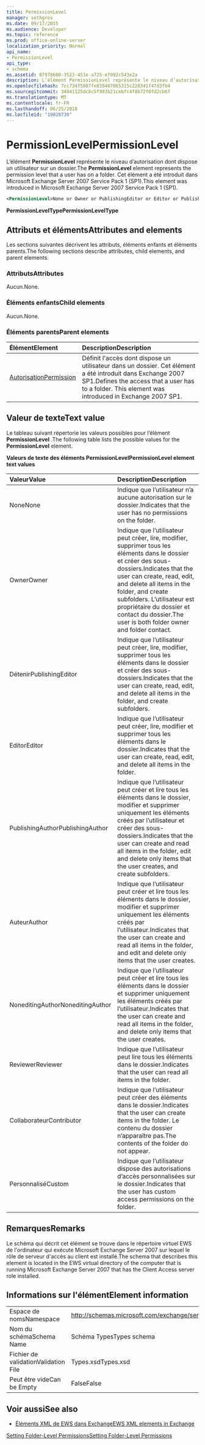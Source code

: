 ```yaml
---
title: PermissionLevel
manager: sethgros
ms.date: 09/17/2015
ms.audience: Developer
ms.topic: reference
ms.prod: office-online-server
localization_priority: Normal
api_name:
- PermissionLevel
api_type:
- schema
ms.assetid: 87978600-3523-451e-a725-ef092c543e2a
description: L’élément PermissionLevel représente le niveau d’autorisation dont dispose un utilisateur sur un dossier. Cet élément a été introduit dans Microsoft Exchange Server 2007 Service Pack 1 (SP1).
ms.openlocfilehash: 7cc734f5807fe039467065315c220341f47d3fb4
ms.sourcegitcommit: 34041125dc8c5f993b21cebfc4f8b72f0fd2cb6f
ms.translationtype: MT
ms.contentlocale: fr-FR
ms.lasthandoff: 06/25/2018
ms.locfileid: "19828730"
---
```

# <a name="permissionlevel"></a><span data-ttu-id="d4f4f-104">PermissionLevel</span><span class="sxs-lookup"><span data-stu-id="d4f4f-104">PermissionLevel</span></span>

<span data-ttu-id="d4f4f-105">L’élément **PermissionLevel** représente le niveau d’autorisation dont dispose un utilisateur sur un dossier.</span><span class="sxs-lookup"><span data-stu-id="d4f4f-105">The **PermissionLevel** element represents the permission level that a user has on a folder.</span></span> <span data-ttu-id="d4f4f-106">Cet élément a été introduit dans Microsoft Exchange Server 2007 Service Pack 1 (SP1).</span><span class="sxs-lookup"><span data-stu-id="d4f4f-106">This element was introduced in Microsoft Exchange Server 2007 Service Pack 1 (SP1).</span></span> 
  
```xml
<PermissionLevel>None or Owner or PublishingEditor or Editor or PublishingAuthor or Author or NoneditingAuthor or Reviewer or Contributor or Custom</PermissionLevel>
```

 <span data-ttu-id="d4f4f-107">**PermissionLevelType**</span><span class="sxs-lookup"><span data-stu-id="d4f4f-107">**PermissionLevelType**</span></span>
## <a name="attributes-and-elements"></a><span data-ttu-id="d4f4f-108">Attributs et éléments</span><span class="sxs-lookup"><span data-stu-id="d4f4f-108">Attributes and elements</span></span>

<span data-ttu-id="d4f4f-109">Les sections suivantes décrivent les attributs, éléments enfants et éléments parents.</span><span class="sxs-lookup"><span data-stu-id="d4f4f-109">The following sections describe attributes, child elements, and parent elements.</span></span>
  
### <a name="attributes"></a><span data-ttu-id="d4f4f-110">Attributs</span><span class="sxs-lookup"><span data-stu-id="d4f4f-110">Attributes</span></span>

<span data-ttu-id="d4f4f-111">Aucun.</span><span class="sxs-lookup"><span data-stu-id="d4f4f-111">None.</span></span>
  
### <a name="child-elements"></a><span data-ttu-id="d4f4f-112">Éléments enfants</span><span class="sxs-lookup"><span data-stu-id="d4f4f-112">Child elements</span></span>

<span data-ttu-id="d4f4f-113">Aucun.</span><span class="sxs-lookup"><span data-stu-id="d4f4f-113">None.</span></span>
  
### <a name="parent-elements"></a><span data-ttu-id="d4f4f-114">Éléments parents</span><span class="sxs-lookup"><span data-stu-id="d4f4f-114">Parent elements</span></span>

|<span data-ttu-id="d4f4f-115">**Élément**</span><span class="sxs-lookup"><span data-stu-id="d4f4f-115">**Element**</span></span>|<span data-ttu-id="d4f4f-116">**Description**</span><span class="sxs-lookup"><span data-stu-id="d4f4f-116">**Description**</span></span>|
|:-----|:-----|
|[<span data-ttu-id="d4f4f-117">Autorisation</span><span class="sxs-lookup"><span data-stu-id="d4f4f-117">Permission</span></span>](permission.md) <br/> |<span data-ttu-id="d4f4f-p103">Définit l'accès dont dispose un utilisateur dans un dossier. Cet élément a été introduit dans Exchange 2007 SP1.</span><span class="sxs-lookup"><span data-stu-id="d4f4f-p103">Defines the access that a user has to a folder. This element was introduced in Exchange 2007 SP1.</span></span>  <br/> |
   
## <a name="text-value"></a><span data-ttu-id="d4f4f-120">Valeur de texte</span><span class="sxs-lookup"><span data-stu-id="d4f4f-120">Text value</span></span>

<span data-ttu-id="d4f4f-121">Le tableau suivant répertorie les valeurs possibles pour l’élément **PermissionLevel** .</span><span class="sxs-lookup"><span data-stu-id="d4f4f-121">The following table lists the possible values for the **PermissionLevel** element.</span></span> 
  
<span data-ttu-id="d4f4f-122">**Valeurs de texte des éléments PermissionLevel**</span><span class="sxs-lookup"><span data-stu-id="d4f4f-122">**PermissionLevel element text values**</span></span>

|<span data-ttu-id="d4f4f-123">**Valeur**</span><span class="sxs-lookup"><span data-stu-id="d4f4f-123">**Value**</span></span>|<span data-ttu-id="d4f4f-124">**Description**</span><span class="sxs-lookup"><span data-stu-id="d4f4f-124">**Description**</span></span>|
|:-----|:-----|
|<span data-ttu-id="d4f4f-125">None</span><span class="sxs-lookup"><span data-stu-id="d4f4f-125">None</span></span>  <br/> |<span data-ttu-id="d4f4f-126">Indique que l’utilisateur n’a aucune autorisation sur le dossier.</span><span class="sxs-lookup"><span data-stu-id="d4f4f-126">Indicates that the user has no permissions on the folder.</span></span>  <br/> |
|<span data-ttu-id="d4f4f-127">Owner</span><span class="sxs-lookup"><span data-stu-id="d4f4f-127">Owner</span></span>  <br/> |<span data-ttu-id="d4f4f-128">Indique que l’utilisateur peut créer, lire, modifier, supprimer tous les éléments dans le dossier et créer des sous-dossiers.</span><span class="sxs-lookup"><span data-stu-id="d4f4f-128">Indicates that the user can create, read, edit, and delete all items in the folder, and create subfolders.</span></span> <span data-ttu-id="d4f4f-129">L’utilisateur est propriétaire du dossier et contact du dossier.</span><span class="sxs-lookup"><span data-stu-id="d4f4f-129">The user is both folder owner and folder contact.</span></span>  <br/> |
|<span data-ttu-id="d4f4f-130">Détenir</span><span class="sxs-lookup"><span data-stu-id="d4f4f-130">PublishingEditor</span></span>  <br/> |<span data-ttu-id="d4f4f-131">Indique que l’utilisateur peut créer, lire, modifier, supprimer tous les éléments dans le dossier et créer des sous-dossiers.</span><span class="sxs-lookup"><span data-stu-id="d4f4f-131">Indicates that the user can create, read, edit, and delete all items in the folder, and create subfolders.</span></span>  <br/> |
|<span data-ttu-id="d4f4f-132">Editor</span><span class="sxs-lookup"><span data-stu-id="d4f4f-132">Editor</span></span>  <br/> |<span data-ttu-id="d4f4f-133">Indique que l’utilisateur peut créer, lire, modifier et supprimer tous les éléments dans le dossier.</span><span class="sxs-lookup"><span data-stu-id="d4f4f-133">Indicates that the user can create, read, edit, and delete all items in the folder.</span></span>  <br/> |
|<span data-ttu-id="d4f4f-134">PublishingAuthor</span><span class="sxs-lookup"><span data-stu-id="d4f4f-134">PublishingAuthor</span></span>  <br/> |<span data-ttu-id="d4f4f-135">Indique que l’utilisateur peut créer et lire tous les éléments dans le dossier, modifier et supprimer uniquement les éléments créés par l’utilisateur et créer des sous-dossiers.</span><span class="sxs-lookup"><span data-stu-id="d4f4f-135">Indicates that the user can create and read all items in the folder, edit and delete only items that the user creates, and create subfolders.</span></span>  <br/> |
|<span data-ttu-id="d4f4f-136">Auteur</span><span class="sxs-lookup"><span data-stu-id="d4f4f-136">Author</span></span>  <br/> |<span data-ttu-id="d4f4f-137">Indique que l’utilisateur peut créer et lire tous les éléments dans le dossier, modifier et supprimer uniquement les éléments créés par l’utilisateur.</span><span class="sxs-lookup"><span data-stu-id="d4f4f-137">Indicates that the user can create and read all items in the folder, and edit and delete only items that the user creates.</span></span>  <br/> |
|<span data-ttu-id="d4f4f-138">NoneditingAuthor</span><span class="sxs-lookup"><span data-stu-id="d4f4f-138">NoneditingAuthor</span></span>  <br/> |<span data-ttu-id="d4f4f-139">Indique que l’utilisateur peut créer et lire tous les éléments dans le dossier et supprimer uniquement les éléments créés par l’utilisateur.</span><span class="sxs-lookup"><span data-stu-id="d4f4f-139">Indicates that the user can create and read all items in the folder, and delete only items that the user creates.</span></span>  <br/> |
|<span data-ttu-id="d4f4f-140">Reviewer</span><span class="sxs-lookup"><span data-stu-id="d4f4f-140">Reviewer</span></span>  <br/> |<span data-ttu-id="d4f4f-141">Indique que l’utilisateur peut lire tous les éléments dans le dossier.</span><span class="sxs-lookup"><span data-stu-id="d4f4f-141">Indicates that the user can read all items in the folder.</span></span>  <br/> |
|<span data-ttu-id="d4f4f-142">Collaborateur</span><span class="sxs-lookup"><span data-stu-id="d4f4f-142">Contributor</span></span>  <br/> |<span data-ttu-id="d4f4f-143">Indique que l’utilisateur peut créer des éléments dans le dossier.</span><span class="sxs-lookup"><span data-stu-id="d4f4f-143">Indicates that the user can create items in the folder.</span></span> <span data-ttu-id="d4f4f-144">Le contenu du dossier n’apparaître pas.</span><span class="sxs-lookup"><span data-stu-id="d4f4f-144">The contents of the folder do not appear.</span></span>  <br/> |
|<span data-ttu-id="d4f4f-145">Personnalisé</span><span class="sxs-lookup"><span data-stu-id="d4f4f-145">Custom</span></span>  <br/> |<span data-ttu-id="d4f4f-146">Indique que l’utilisateur dispose des autorisations d’accès personnalisées sur le dossier.</span><span class="sxs-lookup"><span data-stu-id="d4f4f-146">Indicates that the user has custom access permissions on the folder.</span></span>  <br/> |
   
## <a name="remarks"></a><span data-ttu-id="d4f4f-147">Remarques</span><span class="sxs-lookup"><span data-stu-id="d4f4f-147">Remarks</span></span>

<span data-ttu-id="d4f4f-148">Le schéma qui décrit cet élément se trouve dans le répertoire virtuel EWS de l'ordinateur qui exécute Microsoft Exchange Server 2007 sur lequel le rôle de serveur d'accès au client est installé.</span><span class="sxs-lookup"><span data-stu-id="d4f4f-148">The schema that describes this element is located in the EWS virtual directory of the computer that is running Microsoft Exchange Server 2007 that has the Client Access server role installed.</span></span>
  
## <a name="element-information"></a><span data-ttu-id="d4f4f-149">Informations sur l'élément</span><span class="sxs-lookup"><span data-stu-id="d4f4f-149">Element information</span></span>

|||
|:-----|:-----|
|<span data-ttu-id="d4f4f-150">Espace de noms</span><span class="sxs-lookup"><span data-stu-id="d4f4f-150">Namespace</span></span>  <br/> |http://schemas.microsoft.com/exchange/services/2006/types  <br/> |
|<span data-ttu-id="d4f4f-151">Nom du schéma</span><span class="sxs-lookup"><span data-stu-id="d4f4f-151">Schema Name</span></span>  <br/> |<span data-ttu-id="d4f4f-152">Schéma Types</span><span class="sxs-lookup"><span data-stu-id="d4f4f-152">Types schema</span></span>  <br/> |
|<span data-ttu-id="d4f4f-153">Fichier de validation</span><span class="sxs-lookup"><span data-stu-id="d4f4f-153">Validation File</span></span>  <br/> |<span data-ttu-id="d4f4f-154">Types.xsd</span><span class="sxs-lookup"><span data-stu-id="d4f4f-154">Types.xsd</span></span>  <br/> |
|<span data-ttu-id="d4f4f-155">Peut être vide</span><span class="sxs-lookup"><span data-stu-id="d4f4f-155">Can be Empty</span></span>  <br/> |<span data-ttu-id="d4f4f-156">False</span><span class="sxs-lookup"><span data-stu-id="d4f4f-156">False</span></span>  <br/> |
   
## <a name="see-also"></a><span data-ttu-id="d4f4f-157">Voir aussi</span><span class="sxs-lookup"><span data-stu-id="d4f4f-157">See also</span></span>



- [<span data-ttu-id="d4f4f-158">Éléments XML de EWS dans Exchange</span><span class="sxs-lookup"><span data-stu-id="d4f4f-158">EWS XML elements in Exchange</span></span>](ews-xml-elements-in-exchange.md)


[<span data-ttu-id="d4f4f-159">Setting Folder-Level Permissions</span><span class="sxs-lookup"><span data-stu-id="d4f4f-159">Setting Folder-Level Permissions</span></span>](http://msdn.microsoft.com/library/c7530e86-5112-401c-b10a-9c054ae59f07%28Office.15%29.aspx)

